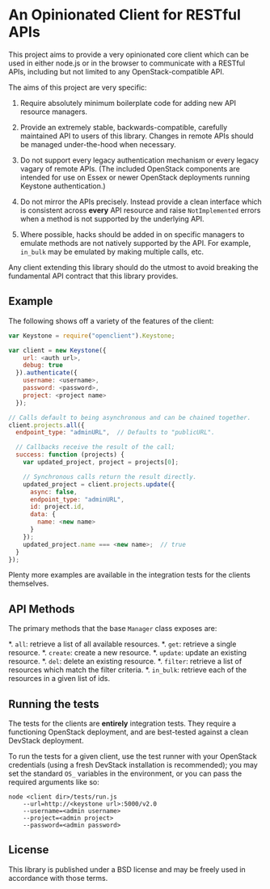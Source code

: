 # An Opinionated Client for RESTful APIs #

This project aims to provide a very opinionated core client which can be used in
either node.js or in the browser to communicate with a RESTful APIs, including
but not limited to any OpenStack-compatible API.

The aims of this project are very specific:

1. Require absolutely minimum boilerplate code for adding new API
   resource managers.

2. Provide an extremely stable, backwards-compatible, carefully maintained
   API to users of this library. Changes in remote APIs should be managed
   under-the-hood when necessary.

2. Do not support every legacy authentication mechanism or every legacy vagary
   of remote APIs. (The included OpenStack components are intended for use on
   Essex or newer OpenStack deployments running Keystone authentication.)

3. Do not mirror the APIs precisely. Instead provide a clean interface which is
   consistent across __every__ API resource and raise `NotImplemented` errors
   when a method is not supported by the underlying API.

4. Where possible, hacks should be added in on specific managers to emulate
   methods are not natively supported by the API. For example, `in_bulk`  may
   be emulated by making multiple calls, etc.

Any client extending this library should do the utmost to avoid breaking the
fundamental API contract that this library provides.

## Example ##

The following shows off a variety of the features of the client:

```javascript
var Keystone = require("openclient").Keystone;

var client = new Keystone({
    url: <auth url>,
    debug: true
  }).authenticate({
    username: <username>,
    password: <password>,
    project: <project name>
  });

// Calls default to being asynchronous and can be chained together.
client.projects.all({
  endpoint_type: "adminURL",  // Defaults to "publicURL".

  // Callbacks receive the result of the call;
  success: function (projects) {
    var updated_project, project = projects[0];

    // Synchronous calls return the result directly.
    updated_project = client.projects.update({
      async: false,
      endpoint_type: "adminURL",
      id: project.id,
      data: {
        name: <new name>
      }
    });
    updated_project.name === <new name>;  // true
  }
});
```

Plenty more examples are available in the integration tests for the clients
themselves.

## API Methods ##

The primary methods that the base `Manager` class exposes are:

*. `all`: retrieve a list of all available resources.
*. `get`: retrieve a single resource.
*. `create`: create a new resource.
*. `update`: update an existing resource.
*. `del`: delete an existing resource.
*. `filter`: retrieve a list of resources which match the filter criteria.
*. `in_bulk`: retrieve each of the resources in a given list of ids.

## Running the tests ##

The tests for the clients are __entirely__ integration tests. They require
a functioning OpenStack deployment, and are best-tested against a clean
DevStack deployment.

To run the tests for a given client, use the test runner with your OpenStack
credentials (using a fresh DevStack installation is recommended); you may set
the standard `OS_` variables in the environment, or you can pass the required
arguments like so:

```
node <client dir>/tests/run.js
    --url=http://<keystone url>:5000/v2.0
    --username=<admin username>
    --project=<admin project>
    --password=<admin password>
```

## License ##

This library is published under a BSD license and may be freely used in
accordance with those terms.
